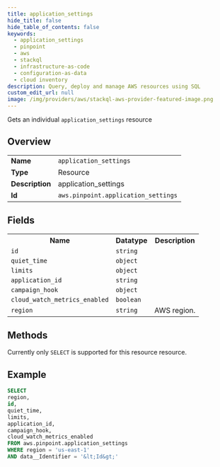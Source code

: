 ```yaml
---
title: application_settings
hide_title: false
hide_table_of_contents: false
keywords:
  - application_settings
  - pinpoint
  - aws
  - stackql
  - infrastructure-as-code
  - configuration-as-data
  - cloud inventory
description: Query, deploy and manage AWS resources using SQL
custom_edit_url: null
image: /img/providers/aws/stackql-aws-provider-featured-image.png
---
```

Gets an individual <code>application_settings</code> resource

## Overview
<table><tbody>
<tr><td><b>Name</b></td><td><code>application_settings</code></td></tr>
<tr><td><b>Type</b></td><td>Resource</td></tr>
<tr><td><b>Description</b></td><td>application_settings</td></tr>
<tr><td><b>Id</b></td><td><code>aws.pinpoint.application_settings</code></td></tr>
</tbody></table>

## Fields
<table><tbody>
<tr><th>Name</th><th>Datatype</th><th>Description</th></tr>
<tr><td><code>id</code></td><td><code>string</code></td><td></td></tr>
<tr><td><code>quiet_time</code></td><td><code>object</code></td><td></td></tr>
<tr><td><code>limits</code></td><td><code>object</code></td><td></td></tr>
<tr><td><code>application_id</code></td><td><code>string</code></td><td></td></tr>
<tr><td><code>campaign_hook</code></td><td><code>object</code></td><td></td></tr>
<tr><td><code>cloud_watch_metrics_enabled</code></td><td><code>boolean</code></td><td></td></tr>
<tr><td><code>region</code></td><td><code>string</code></td><td>AWS region.</td></tr>

</tbody></table>

## Methods
Currently only <code>SELECT</code> is supported for this resource resource.





## Example
```sql
SELECT
region,
id,
quiet_time,
limits,
application_id,
campaign_hook,
cloud_watch_metrics_enabled
FROM aws.pinpoint.application_settings
WHERE region = 'us-east-1'
AND data__Identifier = '&lt;Id&gt;'
```
